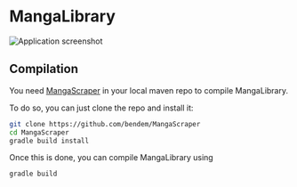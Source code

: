 # MangaLibrary

![Application screenshot](https://i.imgur.com/DZqXbDA.png)

## Compilation

You need [MangaScraper](https://github.com/bendem/MangaScraper) in your local maven repo to compile
MangaLibrary.

To do so, you can just clone the repo and install it:

```bash
git clone https://github.com/bendem/MangaScraper
cd MangaScraper
gradle build install
```

Once this is done, you can compile MangaLibrary using

```bash
gradle build
```
